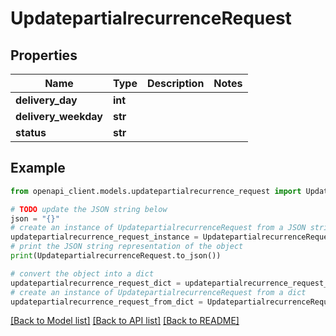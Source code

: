 # UpdatepartialrecurrenceRequest


## Properties

Name | Type | Description | Notes
------------ | ------------- | ------------- | -------------
**delivery_day** | **int** |  | 
**delivery_weekday** | **str** |  | 
**status** | **str** |  | 

## Example

```python
from openapi_client.models.updatepartialrecurrence_request import UpdatepartialrecurrenceRequest

# TODO update the JSON string below
json = "{}"
# create an instance of UpdatepartialrecurrenceRequest from a JSON string
updatepartialrecurrence_request_instance = UpdatepartialrecurrenceRequest.from_json(json)
# print the JSON string representation of the object
print(UpdatepartialrecurrenceRequest.to_json())

# convert the object into a dict
updatepartialrecurrence_request_dict = updatepartialrecurrence_request_instance.to_dict()
# create an instance of UpdatepartialrecurrenceRequest from a dict
updatepartialrecurrence_request_from_dict = UpdatepartialrecurrenceRequest.from_dict(updatepartialrecurrence_request_dict)
```
[[Back to Model list]](../README.md#documentation-for-models) [[Back to API list]](../README.md#documentation-for-api-endpoints) [[Back to README]](../README.md)


